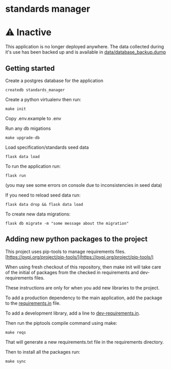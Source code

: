# standards manager

# ⚠️ Inactive

This application is no longer deployed anywhere. The data collected during it's use has
been backed up and is available in [data/database_backup.dump](data/database_backup.dump)



## Getting started

Create a postgres database for the application

    createdb standards_manager


Create a python virtualenv then run:

    make init

Copy .env.example to .env

Run any db migations

    make upgrade-db


Load specification/standards seed data

    flask data load

To run the application run:

    flask run

(you may see some errors on console due to inconsistencies in seed data)

If you need to reload seed data run:

    flask data drop && flask data load


To create new data migrations:

    flask db migrate -m "some message about the migration"


## Adding new python packages to the project

This project uses pip-tools to manage requirements files. [https://pypi.org/project/pip-tools/](https://pypi.org/project/pip-tools/)

When using fresh checkout of this repository, then make init will take care of the initial of packages from the checked
in requirements and dev-requirements files.

These instructions are only for when you add new libraries to the project.

To add a production dependency to the main application, add the package to the [requirements.in](requirements.in)
file.

To add a development library, add a line to [dev-requirements.in](dev-requirements.in).

Then run the piptools compile command using make:

    make reqs

That will generate a new requirements.txt file in the requirements directory.

Then to install all the packages run:

    make sync
